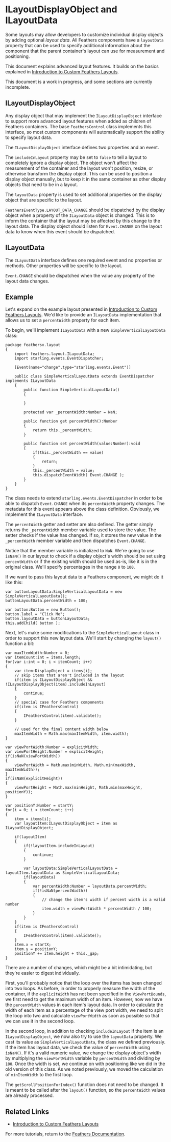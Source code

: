 # ILayoutDisplayObject and ILayoutData

Some layouts may allow developers to customize individual display objects by adding optional *layout data*. All Feathers components have a `layoutData` property that can be used to specify additional information about the component that the parent container's layout can use for measurement and positioning.

This document explains advanced layout features. It builds on the basics explained in [Introduction to Custom Feathers Layouts](custom-layouts.html).

This document is a work in progress, and some sections are currently incomplete.

## ILayoutDisplayObject

Any display object that may implement the `ILayoutDisplayObject` interface to support more advanced layout features when added as children of Feathers containers. The base `FeathersControl` class implements this interface, so most custom components will automatically support the ability to specify layout data.

The `ILayoutDisplayObject` interface defines two properties and an event.

The `includeInLayout` property may be set to `false` to tell a layout to completely ignore a display object. The object won't affect the measurement of the container and the layout won't position, resize, or otherwise transform the display object. This can be used to position a display object manually, but to keep it in the same container as other display objects that need to be in a layout.

The `layoutData` property is used to set additional properties on the display object that are specific to the layout.

`FeathersEventType.LAYOUT_DATA_CHANGE` should be dispatched by the display object when a property of the `ILayoutData` object is changed. This is to inform the container that the layout may be affected by this change to the layout data. The display object should listen for `Event.CHANGE` on the layout data to know when this event should be dispatched.

## ILayoutData

The `ILayoutData` interface defines one required event and no properties or methods. Other properties will be specific to the layout.

`Event.CHANGE` should be dispatched when the value any property of the layout data changes.

## Example

Let's expand on the example layout presented in [Introduction to Custom Feathers Layouts](custom-layouts.html). We'd like to provide an `ILayoutData` implementation that allows us to set a `percentWidth` property for each item.

To begin, we'll implement `ILayoutData` with a new `SimpleVerticalLayoutData` class:

``` code
package feathersx.layout
{
    import feathers.layout.ILayoutData;
    import starling.events.EventDispatcher;
 
    [Event(name="change",type="starling.events.Event")]
 
    public class SimpleVerticalLayoutData extends EventDispatcher implements ILayoutData
    {
        public function SimpleVerticalLayoutData()
        {
 
        }
 
        protected var _percentWidth:Number = NaN;
 
        public function get percentWidth():Number
        {
            return this._percentWidth;
        }
 
        public function set percentWidth(value:Number):void
        {
            if(this._percentWidth == value)
            {
                return;
            }
            this._percentWidth = value;
            this.dispatchEventWidth( Event.CHANGE );
        }
    }
}
```

The class needs to extend `starling.events.EventDispatcher` in order to be able to dispatch `Event.CHANGE` when its `percentWidth` property changes. The metadata for this event appears above the class definition. Obviously, we implement the `ILayoutData` interface.

The `percentWidth` getter and setter are also defined. The getter simply returns the `_percentWidth` member variable used to store the value. The setter checks if the value has changed. If so, it stores the new value in the `_percentWidth` member variable and then dispatches `Event.CHANGE`.

Notice that the member variable is initialized to `NaN`. We're going to use `isNaN()` in our layout to check if a display object's width should be set using `percentWidth` or if the existing width should be used as-is, like it is in the original class. We'll specify percentages in the range `0` to `100`.

If we want to pass this layout data to a Feathers component, we might do it like this:

``` code
var buttonLayoutData:SimpleVerticalLayoutData = new SimpleVerticalLayoutData();
buttonLayoutData.percentWidth = 100;
 
var button:Button = new Button();
button.label = "Click Me";
button.layoutData = buttonLayoutData;
this.addChild( button );
```

Next, let's make some modifications to the `SimpleVerticalLayout` class in order to support this new layout data. We'll start by changing the `layout()` function a bit:

``` code
var maxItemWidth:Number = 0;
var itemCount:int = items.length;
for(var i:int = 0; i < itemCount; i++)
{
    var item:DisplayObject = items[i];
    // skip items that aren't included in the layout
    if(item is ILayoutDisplayObject && !ILayoutDisplayObject(item).includeInLayout)
    {
        continue;
    }
    // special case for Feathers components
    if(item is IFeathersControl)
    {
        IFeathersControl(item).validate();
    }
 
    // used for the final content width below
    maxItemWidth = Math.max(maxItemWidth, item.width);
}
 
var viewPortWidth:Number = explicitWidth;
var viewPortHeight:Number = explicitHeight;
if(isNaN(viewPortWidth))
{
    viewPortWidth = Math.max(minWidth, Math.min(maxWidth, maxItemWidth));
}
if(isNaN(explicitHeight))
{
    viewPortHeight = Math.max(minHeight, Math.min(maxHeight, positionY));
}
 
var positionY:Number = startY;
for(i = 0; i < itemCount; i++)
{
    item = items[i];
    var layoutItem:ILayoutDisplayObject = item as ILayoutDisplayObject;
 
    if(layoutItem)
    {
        if(!layoutItem.includeInLayout)
        {
            continue;
        }
 
        var layoutData:SimpleVerticalLayoutData = layoutItem.layoutData as SimpleVerticalLayoutData;
        if(layoutData)
        {
            var percentWidth:Number = layoutData.percentWidth;
            if(!isNaN(percentWidth))
            {
                // change the item's width if percent width is a valid number
                item.width = viewPortWidth * percentWidth / 100;
            }
        }
    }
    if(item is IFeathersControl)
    {
        IFeathersControl(item).validate();
    }
    item.x = startX;
    item.y = positionY;
    positionY += item.height + this._gap;
}
```

There are a number of changes, which might be a bit intimidating, but they're easier to digest individually.

First, you'll probably notice that the loop over the items has been changed into two loops. As before, in order to properly measure the width of the container, if the `explicitWidth` has not been specified in the `ViewPortBounds`, we first need to get the maximum width of an item. However, now we have the `percentWidth` values in each item's layout data. In order to calculate the width of each item as a percentage of the view port width, we need to split the loop into two and calculate `viewPortWidth` as soon as possible so that we can use it in the second loop.

In the second loop, in addition to checking `includeInLayout` if the item is an `ILayoutDisplayObject`, we now also try to use the `layoutData` property. We cast its value as `SimpleVerticalLayoutData`, the class we defined previously. If the item has layout data, we check the value of `percentWidth` using `isNaN()`. If it's a valid numeric value, we change the display object's width by multiplying the `viewPortWidth` variable by `percentWidth` and dividing by `100`. Once the width is set, we continue on with positioning like we did in the old version of this class. As we noted previously, we moved the calculation of `minItemWidth` to the first loop.

The `getScrollPositionForIndex()` function does not need to be changed. It is meant to be called after the `layout()` function, so the `percentWidth` values are already processed.

## Related Links

-   [Introduction to Custom Feathers Layouts](custom-layouts.html)

For more tutorials, return to the [Feathers Documentation](index.html).


